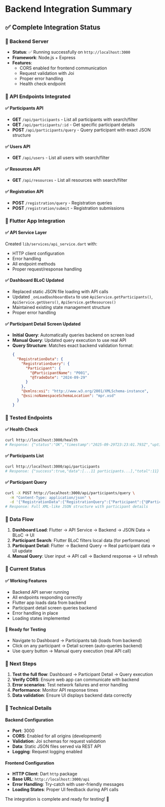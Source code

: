 # Backend Integration Summary

## ✅ Complete Integration Status

### 🚀 Backend Server
- **Status**: ✅ Running successfully on `http://localhost:3000`
- **Framework**: Node.js + Express
- **Features**: 
  - CORS enabled for frontend communication
  - Request validation with Joi
  - Proper error handling
  - Health check endpoint

### 🔗 API Endpoints Integrated

#### ✅ Participants API
- **GET** `/api/participants` - List all participants with search/filter
- **GET** `/api/participants/:id` - Get specific participant details
- **POST** `/api/participants/query` - Query participant with exact JSON structure

#### ✅ Users API
- **GET** `/api/users` - List all users with search/filter

#### ✅ Resources API
- **GET** `/api/resources` - List all resources with search/filter

#### ✅ Registration API
- **POST** `/registration/query` - Registration queries
- **POST** `/registration/submit` - Registration submissions

### 📱 Flutter App Integration

#### ✅ API Service Layer
Created `lib/services/api_service.dart` with:
- HTTP client configuration
- Error handling
- All endpoint methods
- Proper request/response handling

#### ✅ Dashboard BLoC Updated
- Replaced static JSON file loading with API calls
- Updated `_onLoadDashboardData` to use `ApiService.getParticipants()`, `ApiService.getUsers()`, `ApiService.getResources()`
- Maintained existing state management structure
- Proper error handling

#### ✅ Participant Detail Screen Updated
- **Initial Query**: Automatically queries backend on screen load
- **Manual Query**: Updated query execution to use real API
- **Query Structure**: Matches exact backend validation format:
  ```json
  {
    "RegistrationData": {
      "RegistrationQuery": {
        "Participant": {
          "@ParticipantName": "P001",
          "@TradeDate": "2024-09-29"
        }
      },
      "@xmlns:xsi": "http://www.w3.org/2001/XMLSchema-instance",
      "@xsi:noNamespaceSchemaLocation": "mpr.xsd"
    }
  }
  ```

### 🧪 Tested Endpoints

#### ✅ Health Check
```bash
curl http://localhost:3000/health
# Response: {"status":"OK","timestamp":"2025-09-29T23:23:01.793Z","uptime":10.918031083}
```

#### ✅ Participants List
```bash
curl http://localhost:3000/api/participants
# Response: {"success":true,"data":[...11 participants...],"total":11}
```

#### ✅ Participant Query
```bash
curl -X POST http://localhost:3000/api/participants/query \
  -H "Content-Type: application/json" \
  -d '{"RegistrationData":{"RegistrationQuery":{"Participant":{"@ParticipantName":"P001","@TradeDate":"2024-09-29"}}}}'
# Response: Full XML-like JSON structure with participant details
```

### 🔄 Data Flow

1. **Dashboard Load**: Flutter → API Service → Backend → JSON Data → BLoC → UI
2. **Participant Search**: Flutter BLoC filters local data (for performance)
3. **Participant Detail**: Flutter → Backend Query → Real participant data → UI update
4. **Manual Query**: User input → API call → Backend response → UI refresh

### 🚦 Current Status

#### ✅ Working Features
- Backend API server running
- All endpoints responding correctly
- Flutter app loads data from backend
- Participant detail screen queries backend
- Error handling in place
- Loading states implemented

#### 🔄 Ready for Testing
- Navigate to Dashboard → Participants tab (loads from backend)
- Click on any participant → Detail screen (auto-queries backend)
- Use query button → Manual query execution (real API call)

### 🎯 Next Steps
1. **Test the full flow**: Dashboard → Participant Detail → Query execution
2. **Verify CORS**: Ensure web app can communicate with backend
3. **Error scenarios**: Test network failures and error handling
4. **Performance**: Monitor API response times
5. **Data validation**: Ensure UI displays backend data correctly

### 🔧 Technical Details

#### Backend Configuration
- **Port**: 3000
- **CORS**: Enabled for all origins (development)
- **Validation**: Joi schemas for request validation
- **Data**: Static JSON files served via REST API
- **Logging**: Request logging enabled

#### Frontend Configuration
- **HTTP Client**: Dart `http` package
- **Base URL**: `http://localhost:3000/api`
- **Error Handling**: Try-catch with user-friendly messages
- **Loading States**: Proper UI feedback during API calls

The integration is complete and ready for testing! 🎉